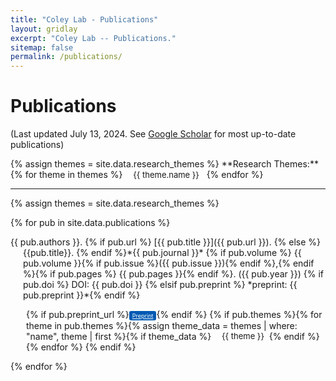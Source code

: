 ```yaml
---
title: "Coley Lab - Publications"
layout: gridlay
excerpt: "Coley Lab -- Publications."
sitemap: false
permalink: /publications/
---
```

<!-- Custom CSS -->
<style>
  .hanging-indent {
    margin-left: 20px;
    text-indent: -20px;
  }
  .btn-xs {
    padding: 2px 5px;
    font-size: 9px;
    line-height: 1.5;
    border-radius: 3px;
    border: none;
    box-shadow: none;
    background-color: #0059b3; /* Bootstrap primary color */
    color: white;
  }
  .btn-xs:hover, .btn-xs:focus, .btn-xs:active {
    background-color: #011f4b; /* Darker shade of primary color */
    box-shadow: none;
  }
  .badge-pill-custom {
      margin-left: 5px;
      border-radius: 10rem;
      padding: 0.18em 0.6em;
      font-size: 13px;
  }
</style>

<!-- START OF PAGE -->
# Publications

(Last updated July 13, 2024. See [Google Scholar](https://scholar.google.com/citations?hl=en&user=l015S80AAAAJ&view_op=list_works&sortby=pubdate) for most up-to-date publications)
<!-- Display all possible research themes as pills -->
<p>
  {% assign themes = site.data.research_themes %}
  **Research Themes:**
  {% for theme in themes %} <span class="badge badge-pill badge-pill-custom" style="background-color: {{ theme.color }}">{{ theme.name }}</span> {% endfor %}
</p>

---


{% assign themes = site.data.research_themes %}
<!-- Display all publications -->
{% for pub in site.data.publications %}
<!-- Citations -->
<p class="hanging-indent">
  {{ pub.authors }}.
  {% if pub.url %} [{{ pub.title }}]({{ pub.url }}). {% else %} {{pub.title}}. {% endif %}*{{ pub.journal }}*
  {% if pub.volume %} {{ pub.volume }}{% if pub.issue %}({{ pub.issue }}){% endif %},{% endif %}{% if pub.pages %} {{ pub.pages }}{% endif %}. ({{ pub.year }})
  {% if pub.doi %} DOI: {{ pub.doi }} {% elsif pub.preprint %} *preprint: {{ pub.preprint }}*{% endif %}
</p>
<!-- Buttons and tags -->
<p style="margin-left: 25px;">
<!-- <a href="{{ pub.url }}" class="btn btn-xs btn-primary mt-1">Paper</a>  -->
{% if pub.preprint_url %}<a href="{{ pub.preprint_url }}" class="btn btn-xs btn-primary">Preprint</a>{% endif %}
{% if pub.themes %}{% for theme in pub.themes %}{% assign theme_data = themes | where: "name", theme | first %}{% if theme_data %}
  <span class="badge badge-pill badge-pill-custom" style="background-color: {{ theme_data.color }}">{{ theme }}</span>{% endif %}{% endfor %}
{% endif %}
</p>
{% endfor %}


<!-- Previous code for displaying publications -->

<!-- {% if pub.preprint_url %}
<p style="margin-left: 25px;">
  Preprint: *{{ pub.preprint_site }}*  ({{ pub.preprint_year }}) [{{ pub.preprint_url}}]({{ pub.preprint_url}})
</p>
{% endif %} -->

<!-- {% for pub in site.data.publications %}
<p class="hanging-indent">
  {{ pub.authors }}
  "{{ pub.title }}".
  *{{ pub.journal }}*
  {{ pub.volume }}{% if pub.issue %}({{ pub.issue }}) {% endif %}, {{ pub.pages }} (**{{ pub.year }}**).
  {% if pub.url %} [{{ pub.url}}]({{pub.url}}) {% endif %}
</p>
{% if pub.preprint_url %}
<p style="margin-left: 25px;">
  Preprint: *{{ pub.preprint_site }}*  ({{ pub.preprint_year }}) [{{ pub.preprint_url}}]({{ pub.preprint_url}})
</p>
{% endif %}
{% endfor %} -->